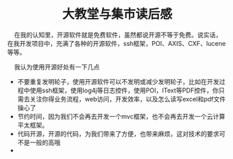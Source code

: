 <h1 align='center'>大教堂与集市读后感</h1>

<p>&nbsp;&nbsp;&nbsp;&nbsp;在我的认知里，开源软件就是免费软件，虽然都说开源不等于免费。说实话，在我开发项目中，充满了各种的开源软件，ssh框架，POI、AXIS、CXF、lucene等等。


</p>
<p>&nbsp;&nbsp;&nbsp;&nbsp;我认为使用开源好处有一下几点
<ul>
  <li>不要重复发明轮子，使用开源软件可以不发明或减少发明轮子，比如在开发过程中使用ssh框架，使用log4j等日志控件，使用POI，IText等PDF控件，你只需去关注你得业务流程，web访问，开发效率，以及怎么读写excel和pdf文件操心了</li>
  <li>节约时间，因为我们不会再去开发一个mvc框架，也不会再去开发一个云计算平太框架。</li>
  <li>代码开源，开源的代码，为我们带来了方便，也带来麻烦，这对技术的要求可不是一般的高哦</li>
  <li></li>
</ul>
</p>
